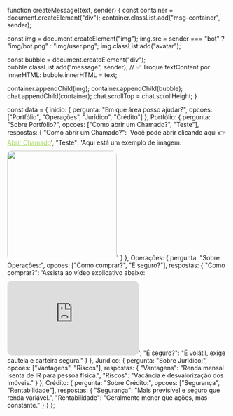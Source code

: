function createMessage(text, sender) {
  const container = document.createElement("div");
  container.classList.add("msg-container", sender);

  const img = document.createElement("img");
  img.src = sender === "bot" ? "img/bot.png" : "img/user.png";
  img.classList.add("avatar");

  const bubble = document.createElement("div");
  bubble.classList.add("message", sender);
  // ✅ Troque textContent por innerHTML:
  bubble.innerHTML = text;

  container.appendChild(img);
  container.appendChild(bubble);
  chat.appendChild(container);
  chat.scrollTop = chat.scrollHeight;
}



const data = {
  inicio: {
    pergunta: "Em que área posso ajudar?",
    opcoes: ["Portfólio", "Operações", "Jurídico", "Crédito"]
  },
  Portfólio: {
    pergunta: "Sobre Portfólio?",
    opcoes: ["Como abrir um Chamado?", "Teste"],
    respostas: {
      "Como abrir um Chamado?": 
        'Você pode abrir clicando aqui 👉 <a href="https://helpprodutos.supplier.com.br" target="_blank" style="color:#A3D65C;">Abrir Chamado</a>',
      "Teste": 
        'Aqui está um exemplo de imagem:<br><img src="https://upload.wikimedia.org/wikipedia/commons/3/3f/JPEG_example_flower.jpg" width="250" style="margin-top:10px;border-radius:10px;">'
    }
  },
  Operações: {
    pergunta: "Sobre Operações:",
    opcoes: ["Como comprar?", "É seguro?"],
    respostas: {
      "Como comprar?": 
        'Assista ao vídeo explicativo abaixo:<br><iframe width="300" height="170" style="margin-top:10px;border-radius:10px;" src="https://www.youtube.com/embed/dQw4w9WgXcQ" title="Tutorial" frameborder="0" allowfullscreen></iframe>',
      "É seguro?": "É volátil, exige cautela e carteira segura."
    }
  },
  Jurídico: {
    pergunta: "Sobre Jurídico:",
    opcoes: ["Vantagens", "Riscos"],
    respostas: {
      "Vantagens": "Renda mensal isenta de IR para pessoa física.",
      "Riscos": "Vacância e desvalorização dos imóveis."
    }
  },
  Crédito: {
    pergunta: "Sobre Crédito:",
    opcoes: ["Segurança", "Rentabilidade"],
    respostas: {
      "Segurança": "Mais previsível e seguro que renda variável.",
      "Rentabilidade": "Geralmente menor que ações, mas constante."
    }
  }
};
